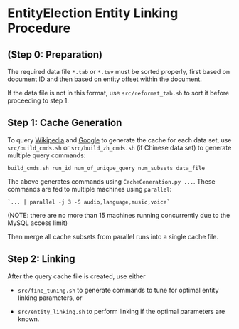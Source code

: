 
# EntityElection Entity Linking Procedure

## (Step 0: Preparation)
   The required data file `*.tab` or `*.tsv` must be sorted properly, first based on document ID and then based on entity offset within the document.
   
   If the data file is not in this format, use `src/reformat_tab.sh` to sort it before proceeding to step 1.

## Step 1: Cache Generation
   To query [Wikipedia](https://www.wikipedia.org) and [Google](https://www.google.com) to generate the cache for each data set, use `src/build_cmds.sh` or `src/build_zh_cmds.sh` (if Chinese data set) to generate multiple query commands:

   `build_cmds.sh run_id num_of_unique_query num_subsets data_file`

   The above generates commands using `CacheGeneration.py ...`. These commands are fed to multiple machines using `parallel`:

    `... | parallel -j 3 -S audio,language,music,voice`

   (NOTE: there are no more than 15 machines running concurrently due to the MySQL access limit)

   Then merge all cache subsets from parallel runs into a single cache file.

## Step 2: Linking
   After the query cache file is created, use either

   * `src/fine_tuning.sh` to generate commands to tune for optimal entity linking parameters, or

   * `src/entity_linking.sh` to perform linking if the optimal parameters are known.

